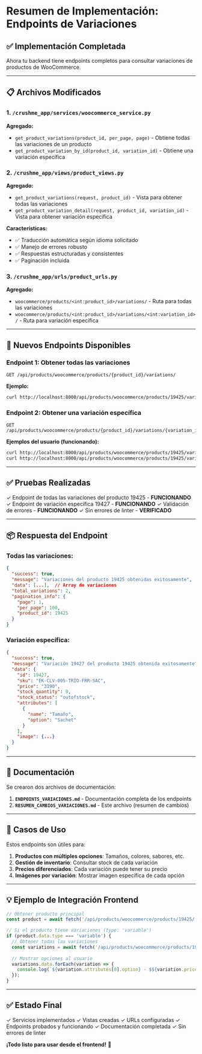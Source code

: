# Resumen de Implementación: Endpoints de Variaciones

## ✅ Implementación Completada

Ahora tu backend tiene endpoints completos para consultar variaciones de productos de WooCommerce.

---

## 📋 Archivos Modificados

### 1. `/crushme_app/services/woocommerce_service.py`
**Agregado:**
- `get_product_variations(product_id, per_page, page)` - Obtiene todas las variaciones de un producto
- `get_product_variation_by_id(product_id, variation_id)` - Obtiene una variación específica

### 2. `/crushme_app/views/product_views.py`
**Agregado:**
- `get_product_variations(request, product_id)` - Vista para obtener todas las variaciones
- `get_product_variation_detail(request, product_id, variation_id)` - Vista para obtener variación específica

**Características:**
- ✅ Traducción automática según idioma solicitado
- ✅ Manejo de errores robusto
- ✅ Respuestas estructuradas y consistentes
- ✅ Paginación incluida

### 3. `/crushme_app/urls/product_urls.py`
**Agregado:**
- `woocommerce/products/<int:product_id>/variations/` - Ruta para todas las variaciones
- `woocommerce/products/<int:product_id>/variations/<int:variation_id>/` - Ruta para variación específica

---

## 🚀 Nuevos Endpoints Disponibles

### Endpoint 1: Obtener todas las variaciones
```
GET /api/products/woocommerce/products/{product_id}/variations/
```

**Ejemplo:**
```bash
curl http://localhost:8000/api/products/woocommerce/products/19425/variations/
```

### Endpoint 2: Obtener una variación específica
```
GET /api/products/woocommerce/products/{product_id}/variations/{variation_id}/
```

**Ejemplos del usuario (funcionando):**
```bash
curl http://localhost:8000/api/products/woocommerce/products/19425/variations/19426/
curl http://localhost:8000/api/products/woocommerce/products/19425/variations/19427/
```

---

## ✅ Pruebas Realizadas

✓ Endpoint de todas las variaciones del producto 19425 - **FUNCIONANDO**
✓ Endpoint de variación específica 19427 - **FUNCIONANDO**
✓ Validación de errores - **FUNCIONANDO**
✓ Sin errores de linter - **VERIFICADO**

---

## 📦 Respuesta del Endpoint

### Todas las variaciones:
```json
{
  "success": true,
  "message": "Variaciones del producto 19425 obtenidas exitosamente",
  "data": [...],  // Array de variaciones
  "total_variations": 2,
  "pagination_info": {
    "page": 1,
    "per_page": 100,
    "product_id": 19425
  }
}
```

### Variación específica:
```json
{
  "success": true,
  "message": "Variación 19427 del producto 19425 obtenida exitosamente",
  "data": {
    "id": 19427,
    "sku": "EK-CLV-005-TRIO-FRR-SAC",
    "price": "3190",
    "stock_quantity": 0,
    "stock_status": "outofstock",
    "attributes": [
      {
        "name": "Tamaño",
        "option": "Sachet"
      }
    ],
    "image": {...}
  }
}
```

---

## 📝 Documentación

Se crearon dos archivos de documentación:

1. **`ENDPOINTS_VARIACIONES.md`** - Documentación completa de los endpoints
2. **`RESUMEN_CAMBIOS_VARIACIONES.md`** - Este archivo (resumen de cambios)

---

## 🎯 Casos de Uso

Estos endpoints son útiles para:

1. **Productos con múltiples opciones**: Tamaños, colores, sabores, etc.
2. **Gestión de inventario**: Consultar stock de cada variación
3. **Precios diferenciados**: Cada variación puede tener su precio
4. **Imágenes por variación**: Mostrar imagen específica de cada opción

---

## 💡 Ejemplo de Integración Frontend

```javascript
// Obtener producto principal
const product = await fetch('/api/products/woocommerce/products/19425/');

// Si el producto tiene variaciones (type: 'variable')
if (product.data.type === 'variable') {
  // Obtener todas las variaciones
  const variations = await fetch('/api/products/woocommerce/products/19425/variations/');
  
  // Mostrar opciones al usuario
  variations.data.forEach(variation => {
    console.log(`${variation.attributes[0].option} - $${variation.price}`);
  });
}
```

---

## ✅ Estado Final

✓ Servicios implementados
✓ Vistas creadas
✓ URLs configuradas
✓ Endpoints probados y funcionando
✓ Documentación completada
✓ Sin errores de linter

**¡Todo listo para usar desde el frontend!** 🎉

